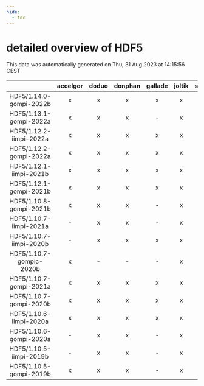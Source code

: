 ```yaml
---
hide:
  - toc
---
```


detailed overview of HDF5
=========================


This data was automatically generated on Thu, 31 Aug 2023 at 14:15:56 CEST  

| |accelgor|doduo|donphan|gallade|joltik|skitty|swalot|victini|
| :---: | :---: | :---: | :---: | :---: | :---: | :---: | :---: | :---: |
|HDF5/1.14.0-gompi-2022b|x|x|x|x|x|x|x|x|
|HDF5/1.13.1-gompi-2022a|x|x|x|-|x|x|x|x|
|HDF5/1.12.2-iimpi-2022a|x|x|x|x|x|x|x|x|
|HDF5/1.12.2-gompi-2022a|x|x|x|x|x|x|x|x|
|HDF5/1.12.1-iimpi-2021b|x|x|x|x|x|x|x|x|
|HDF5/1.12.1-gompi-2021b|x|x|x|x|x|x|x|x|
|HDF5/1.10.8-gompi-2021b|x|x|x|-|x|x|x|x|
|HDF5/1.10.7-iimpi-2021a|-|x|x|-|x|x|x|x|
|HDF5/1.10.7-iimpi-2020b|-|x|x|x|x|x|x|x|
|HDF5/1.10.7-gompic-2020b|x|-|-|-|x|-|-|-|
|HDF5/1.10.7-gompi-2021a|x|x|x|x|x|x|x|x|
|HDF5/1.10.7-gompi-2020b|x|x|x|x|x|x|x|x|
|HDF5/1.10.6-iimpi-2020a|x|x|x|x|x|x|x|x|
|HDF5/1.10.6-gompi-2020a|-|x|x|-|x|x|x|x|
|HDF5/1.10.5-iimpi-2019b|-|x|x|-|x|x|x|x|
|HDF5/1.10.5-gompi-2019b|x|x|x|-|x|x|x|x|
